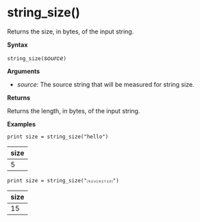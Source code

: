 # string_size()

Returns the size, in bytes, of the input string.

**Syntax**

`string_size(`*source*`)`

**Arguments**

* *source*: The source string that will be measured for string size.

**Returns**

Returns the length, in bytes, of the input string.

**Examples**

<!-- csl -->
```
print size = string_size("hello")
```

|size|
|---|
|5|

<!-- csl -->
```
print size = string_size("⒦⒰⒮⒯⒪")
```

|size|
|---|
|15|
